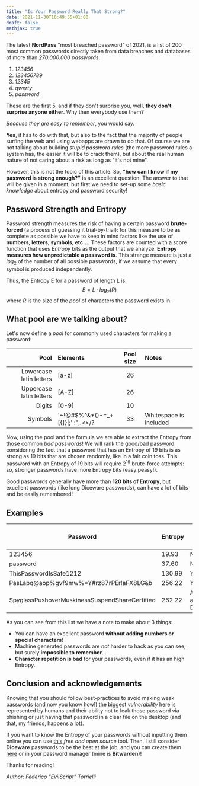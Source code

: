 ```yaml
---
title: "Is Your Password Really That Strong?"
date: 2021-11-30T16:49:55+01:00
draft: false
mathjax: true
---
```


The latest **NordPass** "most breached password" of 2021, is a list of 200 most common passwords directly taken from
data breaches and databases of more than *270.000.000 passwords*:

1. *123456*
2. *123456789*
3. *12345*
4. *qwerty*
5. *password*

These are the first 5, and if they don't surprise you, well, **they don't surprise anyone either**. Why then everybody use them?

*Because they are easy to remember*, you would say.

**Yes**, it has to do with that, but also to the fact that the majority of people surfing the web and using webapps are drawn to do that.
Of course we are not talking about building *stupid password rules* (the more password rules a system has, the easier it will be to crack them),
but about the real human nature of not caring about a risk as long as "it's not mine".

However, this is not the topic of this article. So, **"how can I know if my password is strong enough?"** is an excellent question.
The answer to that will be given in a moment, but first we need to set-up some *basic knowledge* about entropy and password security!

## Password Strength and Entropy

Password strength measures the risk of having a certain password **brute-forced** (a process of guessing it trial-by-trial): for this measure to be
as complete as possible we have to keep in mind factors like the use of **numbers, letters, symbols, etc...**.
These factors are counted with a score function that uses *Entropy* bits as the output that we analyze. **Entropy measures how unpredictable a password is**.
This strange measure is just a $log_2$ of the number of all possible passwords, if we assume that every symbol is produced independently.

Thus, the Entropy E for a password of length L is: $$E=L\cdot log_2(R)$$ where $R$ is the size of the *pool* of characters the password exists in.

## What pool are we talking about?

Let's now define a *pool* for commonly used characters for making a password:

| Pool                    | Elements | Pool size | Notes |
| -----:                  | :------  | :-------: | :---- |
| Lowercase latin letters | [a-z]    |    26     |       |
| Uppercase latin letters | [A-Z]    |    26     |       |
| Digits                  | [0-9]    |    10     |       |
| Symbols                 | \`~!@#$%^&*()-=_+[{]}\|;' :",.<>/? | 33 | Whitespace is included |

Now, using the pool and the formula we are able to extract the Entropy from those common *bad passwords*!
We will rank the good/bad password considering the fact that a password that has an Entropy of 19 bits is as strong as
19 bits that are chosen randomly, like in a fair coin toss. This password with an Entropy of 19 bits will require $2^{19}$
brute-force attempts: so, stronger passwords have more Entropy bits (easy peasy!).

Good passwords generally have more than **120 bits of Entropy**, but excellent passwords (like long Diceware passwords), can have
a lot of bits and be easily remembered!

## Examples

| Password    | Entropy    | Is it good?  (>120)  |
|---------------- | --------------- | --------------- |
| 123456    | 19.93    | No    |
| password   | 37.60    | No    |
| ThisPasswordIsSafe1212  | 130.99   | Yes   |
| PasLapq@aop%gvf9mw%*Y#rz87rPEr!aFX8LG&b | 256.22 | Yes, but.. |
| SpyglassPushoverMuskinessSuspendShareCertified | 262.22 | Awesome, a Diceware! |

As you can see from this list we have a note to make about 3 things:

* You can have an excellent password **without adding numbers or special characters**!
* Machine generated passwords are *not* harder to hack as you can see, but surely **impossible to remember**...
* **Character repetition is bad** for your passwords, even if it has an high Entropy.

## Conclusion and acknowledgements

Knowing that you should follow best-practices to avoid making weak passwords (and now you know how!) the biggest
*vulnerability* here is represented by humans and their ability not to leak those password via phishing
or just having that password in a clear file on the desktop (and that, my friends, happens a lot).

If you want to know the Entropy of your passwords without inputting them online you can use [this](https://github.com/grtcdr/paspio) *free and open source* tool.
Then, I still consider **Diceware** passwords to be the best at the job, and you can create them [here](https://diceware.dmuth.org/) or in your password manager (mine is **Bitwarden**)!

Thanks for reading!

*Author: Federico "EvilScript" Torrielli*
